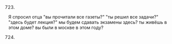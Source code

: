 723.
Я спросил отца "вы прочитали все газеты?"
"ты решил все задачи?"
"здесь будет лекция?"
мы будем сдавать экзамены здесь?
ты живёшь в этом доме?
вы были в москве в этом году?

724.

